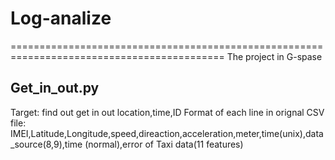 # Log-analize
===========================================================================================
The project in G-spase
## Get_in_out.py
Target:
	find out get in out location,time,ID
Format of each line in orignal CSV file:
IMEI,Latitude,Longitude,speed,direaction,acceleration,meter,time(unix),data_source(8,9),time
(normal),error  of Taxi data(11 features)


